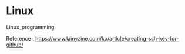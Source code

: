 # Linux
Linux_programming

Reference : 
https://www.lainyzine.com/ko/article/creating-ssh-key-for-github/
